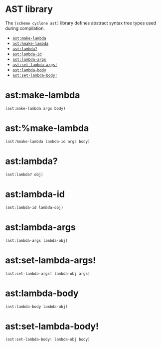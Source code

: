 # AST library

The `(scheme cyclone ast)` library defines abstract syntax tree types used during compilation.

- [`ast:make-lambda`](#astmake-lambda)
- [`ast:%make-lambda`](#astmake-lambda-1)
- [`ast:lambda?`](#astlambda)
- [`ast:lambda-id`](#astlambda-id)
- [`ast:lambda-args`](#astlambda-args) 
- [`ast:set-lambda-args!`](#astset-lambda-args)
- [`ast:lambda-body`](#astlambda-body)
- [`ast:set-lambda-body!`](#astset-lambda-body)

# ast:make-lambda
    (ast:make-lambda args body)

# ast:%make-lambda
    (ast:%make-lambda lambda-id args body)

# ast:lambda?
    (ast:lambda? obj)

# ast:lambda-id
    (ast:lambda-id lambda-obj)
# ast:lambda-args 
    (ast:lambda-args lambda-obj)
# ast:set-lambda-args!
    (ast:set-lambda-args! lambda-obj args)
# ast:lambda-body 
    (ast:lambda-body lambda-obj)
# ast:set-lambda-body!
    (ast:set-lambda-body! lambda-obj body)
